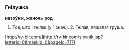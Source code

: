 ### Гнілушка
**назоўнік, жаночы род**

1. Тое, што і гніляк (у 1 знач.). 2. Гнілая, ляжалая груша.

<a rel="author">[http://rv-blr.com/](http://rv-blr.com/slounik.jsp?letterId=0&maskId=0&pageId=717)</a>
